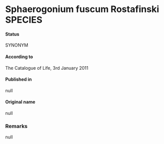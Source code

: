 # Sphaerogonium fuscum Rostafinski SPECIES

#### Status
SYNONYM

#### According to
The Catalogue of Life, 3rd January 2011

#### Published in
null

#### Original name
null

### Remarks
null